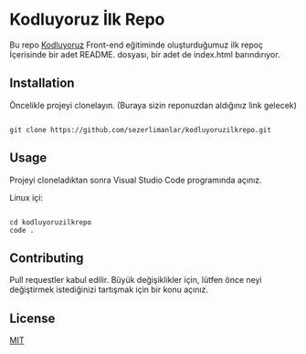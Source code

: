 # Kodluyoruz İlk Repo
Bu repo [Kodluyoruz](https://kodluyoruz.org/) Front-end eğitiminde oluşturduğumuz ilk repoç İçerisinde bir adet README. dosyası, bir adet de index.html barındırıyor.

## Installation

Öncelikle projeyi clonelayın. (Buraya sizin reponuzdan aldığınız link gelecek)
<pre><code>
git clone https://github.com/sezerlimanlar/kodluyoruzilkrepo.git
</code></pre>

## Usage

Projeyi cloneladıktan sonra Visual Studio Code programında açınız.

Linux içi:
<pre><code>
cd kodluyoruzilkrepo
code .
</code></pre>

## Contributing

Pull requestler kabul edilir. Büyük değişiklikler için, lütfen önce neyi değiştirmek istediğinizi tartışmak için bir konu açınız.

## License

[MIT](https://choosealicense.com/)
